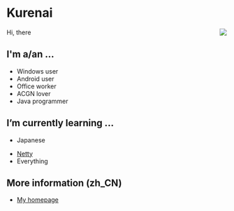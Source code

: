 # Kurenai
<img align="right" src="https://github-readme-stats.vercel.app/api?username=KurenaiRyu&show_icons=true&hide_border=true&icon_color=586069&title_color=a0a9af">

Hi, there

## I'm a/an ...
  - Windows user
  - Android user
  - Office worker
  - ACGN lover
  - Java programmer


<img align="right" src="https://count.getloli.com/get/@kurenai.moe?theme=rule34" alt="">

## I’m currently learning ...

  - Japanese
<img align="right" src="https://bgm.tv/chart/img/161589" alt="">

  - [Netty](https://github.com/netty/netty)
  - Everything
  

## More information (zh_CN)
  - [My homepage](https://www.kurenai.moe)
  
